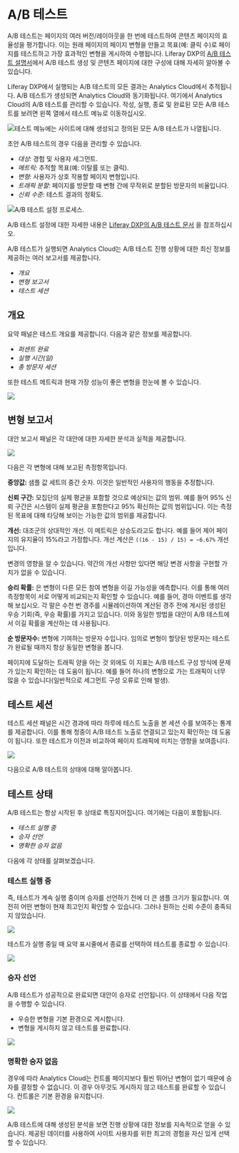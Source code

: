 # A/B 테스트

A/B 테스트는 페이지의 여러 버전/레이아웃을 한 번에 테스트하여 콘텐츠 페이지의 효율성을 평가합니다. 이는 원래 페이지의 페이지 변형을 만들고 목표(예: 클릭 수)로 페이지를 테스트하고 가장 효과적인 변형을 게시하여 수행됩니다. Liferay DXP의 [A/B 테스트 설명서](https://learn.liferay.com/dxp/latest/en/site-building/optimizing-sites/ab-testing/ab-testing.html)에서 A/B 테스트 생성 및 콘텐츠 페이지에 대한 구성에 대해 자세히 알아볼 수 있습니다.

Liferay DXP에서 실행되는 A/B 테스트의 모든 결과는 Analytics Cloud에서 추적됩니다. A/B 테스트가 생성되면 Analytics Cloud와 동기화됩니다. 여기에서 Analytics Cloud의 A/B 테스트를 관리할 수 있습니다. 작성, 실행, 종료 및 완료된 모든 A/B 테스트를 보려면 왼쪽 열에서 테스트 메뉴로 이동하십시오.

![테스트 메뉴에는 사이트에 대해 생성되고 정의된 모든 A/B 테스트가 나열됩니다.](a-b-testing/images/01.png)

초안 A/B 테스트의 경우 다음을 관리할 수 있습니다.

* *대상:* 경험 및 사용자 세그먼트.
* *메트릭:* 추적할 목표(예: 이탈률 또는 클릭).
* *변형:* 사용자가 상호 작용할 페이지 변형입니다.
* *트래픽 분할:* 페이지를 방문할 때 변형 간에 무작위로 분할된 방문자의 비율입니다.
* *신뢰 수준:* 테스트 결과의 정확도.

![A/B 테스트 설정 프로세스.](a-b-testing/images/02.png)

A/B 테스트 설정에 대한 자세한 내용은 [Liferay DXP의 A/B 테스트 문서](https://learn.liferay.com/dxp/latest/en/site-building/optimizing-sites/ab-testing/ab-testing.html) 을 참조하십시오.

A/B 테스트가 실행되면 Analytics Cloud는 A/B 테스트 진행 상황에 대한 최신 정보를 제공하는 여러 보고서를 제공합니다.

* *개요*
* *변형 보고서*
* *테스트 세션*

## 개요

요약 패널은 테스트 개요를 제공합니다. 다음과 같은 정보를 제공합니다.

* *퍼센트 완료*
* *실행 시간(일)*
* *총 방문자 세션*

또한 테스트 메트릭과 현재 가장 성능이 좋은 변형을 한눈에 볼 수 있습니다.

![](a-b-testing/images/03.png)

## 변형 보고서

대안 보고서 패널은 각 대안에 대한 자세한 분석과 실적을 제공합니다.

![](a-b-testing/images/04.png)

다음은 각 변형에 대해 보고된 측정항목입니다.

**중앙값:** 샘플 값 세트의 중간 숫자. 이것은 일반적인 사용자의 행동을 추정합니다.

**신뢰 구간:** 모집단의 실제 평균을 포함할 것으로 예상되는 값의 범위. 예를 들어 95% 신뢰 구간은 시스템이 실제 평균을 포함한다고 95% 확신하는 값의 범위입니다. 이는 측정된 목표에 대해 타당해 보이는 가능한 값의 범위를 제공합니다.

**개선:** 대조군의 상대적인 개선. 이 메트릭은 상승도라고도 합니다. 예를 들어 제어 페이지의 유지율이 15%라고 가정합니다. 개선 계산은 `((16 - 15) / 15) = ~6.67%` 개선입니다.

변경의 영향을 알 수 있습니다. 약간의 개선 사항만 있다면 해당 변경 사항을 구현할 가치가 없을 수 있습니다.

**승리 확률:** 은 변형이 다른 모든 참여 변형을 이길 가능성을 예측합니다. 이를 통해 여러 측정항목이 서로 어떻게 비교되는지 확인할 수 있습니다. 예를 들어, 경마 이벤트를 생각해 보십시오. 각 말은 수천 번 경주를 시뮬레이션하여 계산된 경주 전에 게시된 생성된 우승 기회(즉, 우승 확률)를 가지고 있습니다. 이와 동일한 방법을 대안이 A/B 테스트에서 이길 확률을 계산하는 데 사용됩니다.

**순 방문자수:** 변형에 기여하는 방문자 수입니다. 임의로 변형이 할당된 방문자는 테스트가 완료될 때까지 항상 동일한 변형을 봅니다.

페이지에 도달하는 트래픽 양을 아는 것 외에도 이 지표는 A/B 테스트 구성 방식에 문제가 있는지 확인하는 데 도움이 됩니다. 예를 들어 하나의 변형으로 가는 트래픽이 너무 많을 수 있습니다(일반적으로 세그먼트 구성 오류로 인해 발생).

## 테스트 세션

테스트 세션 패널은 시간 경과에 따라 하루에 테스트 노출을 본 세션 수를 보여주는 통계를 제공합니다. 이를 통해 청중이 A/B 테스트 노출로 연결되고 있는지 확인하는 데 도움이 됩니다. 또한 테스트가 이전과 비교하여 페이지 트래픽에 미치는 영향을 보여줍니다.

![](a-b-testing/images/05.png)

다음으로 A/B 테스트의 상태에 대해 알아봅니다.

## 테스트 상태

A/B 테스트는 항상 시작된 후 상태로 특징지어집니다. 여기에는 다음이 포함됩니다.

* *테스트 실행 중*
* *승자 선언*
* *명확한 승자 없음*

다음에 각 상태를 살펴보겠습니다.

### 테스트 실행 중

즉, 테스트가 계속 실행 중이며 승자를 선언하기 전에 더 큰 샘플 크기가 필요합니다. 여전히 어떤 변형이 현재 최고인지 확인할 수 있습니다. 그러나 원하는 신뢰 수준이 충족되지 않았습니다.

![](a-b-testing/images/06.png)

테스트가 실행 중일 때 요약 표시줄에서 종료를 선택하여 테스트를 종료할 수 있습니다.

![](a-b-testing/images/07.png)

### 승자 선언

A/B 테스트가 성공적으로 완료되면 대안이 승자로 선언됩니다. 이 상태에서 다음 작업을 수행할 수 있습니다.

* 우승한 변형을 기본 환경으로 게시합니다.
* 변형을 게시하지 않고 테스트를 완료합니다.

![](a-b-testing/images/08.png)

### 명확한 승자 없음

경우에 따라 Analytics Cloud는 컨트롤 페이지보다 훨씬 뛰어난 변형이 없기 때문에 승자를 결정할 수 없습니다. 이 경우 아무것도 게시하지 않고 테스트를 완료할 수 있습니다. 컨트롤은 기본 환경을 유지합니다.

![](a-b-testing/images/09.png)

A/B 테스트에 대해 생성된 분석을 보면 진행 상황에 대한 정보를 지속적으로 얻을 수 있습니다. 제공된 데이터를 사용하여 사이트 사용자를 위한 최고의 경험을 자신 있게 선택할 수 있습니다.
